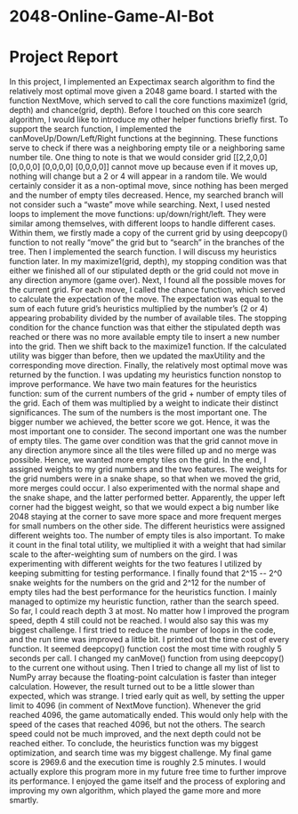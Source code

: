 # 2048-Online-Game-AI-Bot

# Project Report
In this project, I implemented an Expectimax search algorithm to find the relatively most optimal move given a 2048 game board. 
I started with the function NextMove, which served to call the core functions maximize1 (grid, depth) and chance(grid, depth).  Before I touched on this core search algorithm, I would like to introduce my other helper functions briefly first. To support the search function, I implemented the canMoveUp/Down/Left/Right functions at the beginning. These functions serve to check if there was a neighboring empty tile or a neighboring same number tile. One thing to note is that we would consider grid [[2,2,0,0][0,0,0,0] [0,0,0,0] [0,0,0,0]] cannot move up because even if it moves up, nothing will change but a 2 or 4 will appear in a random tile. We would certainly consider it as a non-optimal move, since nothing has been merged and the number of empty tiles decreased. Hence, my searched branch will not consider such a “waste” move while searching. Next, I used nested loops to implement the move functions: up/down/right/left. They were similar among themselves, with different loops to handle different cases. Within them, we firstly made a copy of the current grid by using deepcopy() function to not really “move” the grid but to “search” in the branches of the tree. 
Then I implemented the search function. I will discuss my heuristics function later. In my maximize1(grid, depth), my stopping condition was that either we finished all of our stipulated depth or the grid could not move in any direction anymore (game over). Next, I found all the possible moves for the current grid. For each move, I called the chance function, which served to calculate the expectation of the move. The expectation was equal to the sum of each future grid’s heuristics multiplied by the number’s (2 or 4) appearing probability divided by the number of available tiles. The stopping condition for the chance function was that either the stipulated depth was reached or there was no more available empty tile to insert a new number into the grid. Then we shift back to the maximize1 function. If the calculated utility was bigger than before, then we updated the maxUtility and the corresponding move direction. Finally, the relatively most optimal move was returned by the function. 
I was updating my heuristics function nonstop to improve performance. We have two main features for the heuristics function: sum of the current numbers of the grid + number of empty tiles of the grid. Each of them was multiplied by a weight to indicate their distinct significances. The sum of the numbers is the most important one. The bigger number we achieved, the better score we got. Hence, it was the most important one to consider. The second important one was the number of empty tiles. The game over condition was that the grid cannot move in any direction anymore since all the tiles were filled up and no merge was possible. Hence, we wanted more empty tiles on the grid. In the end, I assigned weights to my grid numbers and the two features. The weights for the grid numbers were in a snake shape, so that when we moved the grid, more merges could occur. I also experimented with the normal shape and the snake shape, and the latter performed better. Apparently, the upper left corner had the biggest weight, so that we would expect a big number like 2048 staying at the corner to save more space and more frequent merges for small numbers on the other side. The different heuristics were assigned different weights too. The number of empty tiles is also important. To make it count in the final total utility, we multiplied it with a weight that had similar scale to the after-weighting sum of numbers on the gird. I was experimenting with different weights for the two features I utilized by keeping submitting for testing performance. I finally found that 2^15 -- 2^0 snake weights for the numbers on the grid and 2^12 for the number of empty tiles had the best performance for the heuristics function. 
I mainly managed to optimize my heuristic function, rather than the search speed. So far, I could reach depth 3 at most. No matter how I improved the program speed, depth 4 still could not be reached. I would also say this was my biggest challenge. I first tried to reduce the number of loops in the code, and the run time was improved a little bit. I printed out the time cost of every function. It seemed deepcopy() function cost the most time with roughly 5 seconds per call. I changed my canMove() function from using deepcopy() to the current one without using. Then I tried to change all my list of list to NumPy array because the floating-point calculation is faster than integer calculation. However, the result turned out to be a little slower than expected, which was strange. I tried early quit as well, by setting the upper limit to 4096 (in comment of NextMove function). Whenever the grid reached 4096, the game automatically ended. This would only help with the speed of the cases that reached 4096, but not the others. The search speed could not be much improved, and the next depth could not be reached either. To conclude, the heuristics function was my biggest optimization, and search time was my biggest challenge.
My final game score is 2969.6 and the execution time is roughly 2.5 minutes. I would actually explore this program more in my future free time to further improve its performance. I enjoyed the game itself and the process of exploring and improving my own algorithm, which played the game more and more smartly.
